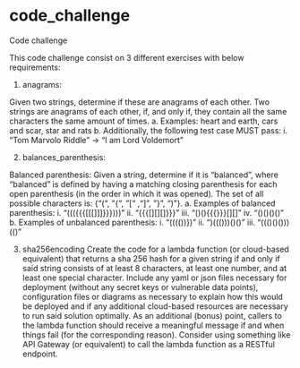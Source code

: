# code_challenge
Code challenge

This code challenge consist on 3 different exercises with below requirements:

1. anagrams:

  Given two strings, determine if these are anagrams of each other. Two strings are
  anagrams of each other, if, and only if, they contain all the same characters the same
  amount of times.
  a. Examples: heart and earth, cars and scar, star and rats
  b. Additionally, the following test case MUST pass:
  i. “Tom Marvolo Riddle” -&gt; “I am Lord Voldemort”

2. balances_parenthesis:

  Balanced parenthesis: Given a string, determine if it is “balanced”, where “balanced” is
  defined by having a matching closing parenthesis for each open parenthesis (in the
  order in which it was opened). The set of all possible characters is: {“(“, ”{“, ”[“ ,“]”, ”}”,
  “)”}.
  a. Examples of balanced parenthesis:
  i. “((({{{[[[]]]}}})))”
  ii. “{{{[][][]}}}”
  iii. “()(){{{}}}[][]”
  iv. “()()()()”
  b. Examples of unbalanced parenthesis:
  i. “(((())})”
  ii. “)((()))()()”
  iii. “((()()()))(()”
  
3. sha256encoding
  Create the code for a lambda function (or cloud-based equivalent) that returns a sha
  256 hash for a given string if and only if said string consists of at least 8 characters, at
  least one number, and at least one special character. Include any yaml or json files
  necessary for deployment (without any secret keys or vulnerable data points),
  configuration files or diagrams as necessary to explain how this would be deployed and
  if any additional cloud-based resources are necessary to run said solution optimally. As
  an additional (bonus) point, callers to the lambda function should receive a meaningful
  message if and when things fail (for the corresponding reason). Consider using
  something like API Gateway (or equivalent) to call the lambda function as a RESTful
  endpoint.
